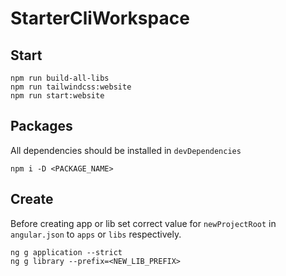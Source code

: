 # StarterCliWorkspace

## Start

```
npm run build-all-libs
npm run tailwindcss:website
npm run start:website
```

## Packages

All dependencies should be installed in `devDependencies`

```
npm i -D <PACKAGE_NAME>
```

## Create

Before creating app or lib set correct value for `newProjectRoot` in `angular.json` to `apps` or `libs` respectively.

```
ng g application --strict
ng g library --prefix=<NEW_LIB_PREFIX>
```

